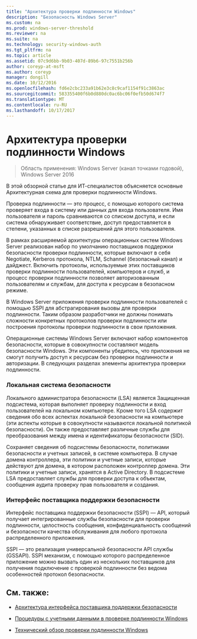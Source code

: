 ```yaml
---
title: "Архитектура проверки подлинности Windows"
description: "Безопасность Windows Server"
ms.custom: na
ms.prod: windows-server-threshold
ms.reviewer: na
ms.suite: na
ms.technology: security-windows-auth
ms.tgt_pltfrm: na
ms.topic: article
ms.assetid: 07c9d6bb-9b03-407d-89b6-97c7551b256b
author: coreyp-at-msft
ms.author: coreyp
manager: dongill
ms.date: 10/12/2016
ms.openlocfilehash: fd6e2cbc233a91b62e3c8c9caf1154f91c3863ac
ms.sourcegitcommit: 583355400f6b0d880dc0ac6bc06f0efb50d674f7
ms.translationtype: MT
ms.contentlocale: ru-RU
ms.lasthandoff: 10/17/2017
---
```

# <a name="windows-authentication-architecture"></a>Архитектура проверки подлинности Windows

>Область применения: Windows Server (канал точками годовой), Windows Server 2016

В этой обзорной статье для ИТ-специалистов объясняется основные Архитектурная схема для проверки подлинности Windows.

Проверка подлинности — это процесс, с помощью которого система проверяет входа в систему или данных для входа пользователя. Имя пользователя и пароль сравниваются со списком доступа, и если система обнаруживает соответствие, доступ предоставляется в степени, указанных в списке разрешений для этого пользователя.

В рамках расширяемой архитектуры операционных систем Windows Server реализован набор по умолчанию поставщиков поддержки безопасности проверки подлинности, которые включают в себя Negotiate, Kerberos протокола, NTLM, Schannel (безопасный канал) и дайджест. Включить протоколы, используемые этих поставщиков проверки подлинности пользователей, компьютеров и служб, и процесс проверки подлинности позволяет авторизованным пользователям и службам, для доступа к ресурсам в безопасном режиме.

В Windows Server приложения проверки подлинности пользователей с помощью SSPI для абстрагирования вызовы для проверки подлинности. Таким образом разработчики не должны понимать сложности конкретных протоколов проверки подлинности или построения протоколы проверки подлинности в свои приложения.

Операционные системы Windows Server включают набор компонентов безопасности, которые в совокупности составляют модель безопасности Windows. Эти компоненты убедитесь, что приложения не смогут получить доступ к ресурсам без проверки подлинности и авторизации. В следующих разделах элементы архитектура проверки подлинности.

### <a name="local-security-authority"></a>Локальная система безопасности
Локального администратора безопасности (LSA) является Защищенная подсистема, которая выполняет проверку подлинности и вход пользователей на локальном компьютере. Кроме того LSA содержит сведения обо всех аспектах локальной безопасности на компьютере (эти аспекты которые в совокупности называются локальной политикой безопасности). Он также предоставляет различные службы для преобразования между имена и идентификаторы безопасности (SID).

Сохраняет сведения об подсистемы безопасности, политиками безопасности и учетных записей, в системе компьютера. В случае домена контроллера, эти политики и учетные записи, которые действуют для домена, в котором расположен контроллер домена. Эти политики и учетные записи, хранятся в Active Directory. В подсистеме LSA предоставляет службы для проверки доступа к объектам, сообщения аудита проверку прав пользователя и создания.

### <a name="security-support-provider-interface"></a>Интерфейс поставщика поддержки безопасности
Интерфейс поставщика поддержки безопасности (SSPI) — API, который получает интегрированные службы безопасности для проверки подлинности, целостность сообщения, конфиденциальность сообщений и безопасности качества обслуживания для любого протокола распределенного приложения.

SSPI — это реализация универсальной безопасности API службы (GSSAPI). SSPI механизм, с помощью которого распределенное приложение можно вызвать один из нескольких поставщиков для получения подключение с проверкой подлинности без ведома особенностей протокол безопасности.

## <a name="see-also"></a>См. также:

-   [Архитектура интерфейса поставщика поддержки безопасности](security-support-provider-interface-architecture.md)

-   [Процедуры с учетными данными в проверке подлинности Windows](credentials-processes-in-windows-authentication.md)

-   [Технический обзор проверки подлинности Windows](https://technet.microsoft.com/library/dn169029.aspx)


